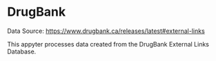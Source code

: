# DrugBank

Data Source: https://www.drugbank.ca/releases/latest#external-links

This appyter processes data created from the DrugBank External Links Database.
